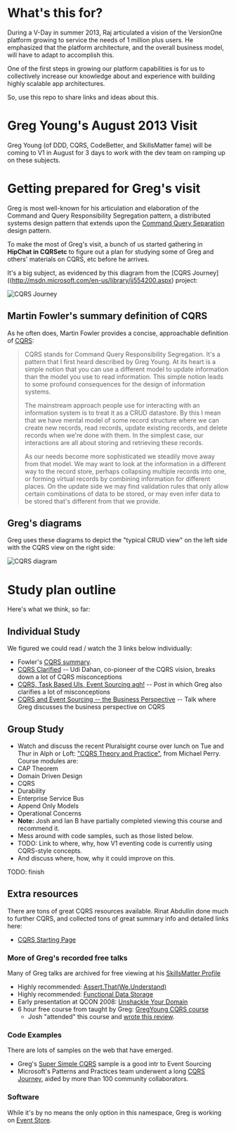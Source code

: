 # What's this for?

During a V-Day in summer 2013, Raj articulated a vision of the VersionOne platform growing to service the needs of 1 million plus users. He emphasized that the platform architecture, and the overall business model, will have to adapt to accomplish this.

One of the first steps in growing our platform capabilities is for us to collectively increase our knowledge about and experience with building highly scalable app architectures.

So, use this repo to share links and ideas about this.

# Greg Young's August 2013 Visit

Greg Young (of DDD, CQRS, CodeBetter, and SkillsMatter fame) will be coming to V1 in August for 3 days to work with the dev team 
on ramping up on these subjects.

# Getting prepared for Greg's visit

Greg is most well-known for his articulation and elaboration of the Command and Query Responsibility Segregation pattern,
a distributed systems design pattern that extends upon the 
[Command Query Separation](http://en.wikipedia.org/wiki/Command%E2%80%93query_separation) design pattern.

To make the most of Greg's visit, a bunch of us started gathering in **HipChat in CQRSetc** to figure out a plan for 
studying some of Greg and others' materials on CQRS, etc before he arrives.

It's a big subject, as evidenced by this diagram from the [CQRS Journey]((http://msdn.microsoft.com/en-us/library/jj554200.aspx) 
project: 

![CQRS Journey](http://i.msdn.microsoft.com/dynimg/IC610297.png)

## Martin Fowler's summary definition of CQRS

As he often does, Martin Fowler provides a concise, approachable definition of [CQRS](http://martinfowler.com/bliki/CQRS.html):

> CQRS stands for Command Query Responsibility Segregation. It's a pattern that I first heard described by Greg Young. At its heart is a simple notion that you can use a different model to update information than the model you use to read information. This simple notion leads to some profound consequences for the design of information systems.
>
>The mainstream approach people use for interacting with an information system is to treat it as a CRUD datastore. By this I mean that we have mental model of some record structure where we can create new records, read records, update existing records, and delete records when we're done with them. In the simplest case, our interactions are all about storing and retrieving these records.
>
>As our needs become more sophisticated we steadily move away from that model. We may want to look at the information in a different way to the record store, perhaps collapsing multiple records into one, or forming virtual records by combining information for different places. On the update side we may find validation rules that only allow certain combinations of data to be stored, or may even infer data to be stored that's different from that we provide.

## Greg's diagrams

Greg uses these diagrams to depict the "typical CRUD view" on the left side with the CQRS view on the right side:

![CQRS diagram](http://lh3.ggpht.com/_iiRWyargx_M/TIM29FWLpKI/AAAAAAAAAEU/2mBZbTcCXDw/image_thumb1.png?imgmax=1200)

# Study plan outline

Here's what we think, so far:

## Individual Study

We figured we could read / watch the 3 links below individually:

* Fowler's [CQRS summary](http://martinfowler.com/bliki/CQRS.html).
* [CQRS Clarified](http://www.udidahan.com/2009/12/09/clarified-cqrs/) -- Udi Dahan, co-pioneer of the CQRS vision, breaks down a lot of CQRS misconceptions
* [CQRS, Task Based UIs, Event Sourcing agh!](http://codebetter.com/gregyoung/2010/02/16/cqrs-task-based-uis-event-sourcing-agh/) -- Post in which Greg also clarifies a lot of misconceptions
* [CQRS and Event Sourcing -- the Business Perspective](http://skillsmatter.com/podcast/home/greg-young-cqrs-event-sourcing-the-business-perspective) -- Talk where Greg discusses the business perspective on CQRS

## Group Study

* Watch and discuss the recent Pluralsight course over lunch on Tue and Thur in Alph or Loft: ["CQRS Theory and Practice"](http://pluralsight.com/training/Courses/TableOfContents/cqrs-theory-practice), 
from Michael Perry. Course modules are:
 * CAP Theorem
 * Domain Driven Design
 * CQRS
 * Durability
 * Enterprise Service Bus
 * Append Only Models
 * Operational Concerns
 * **Note:** Josh and Ian B have partially completed viewing this course and recommend it.
* Mess around with code samples, such as those listed below.
* TODO: Link to where, why, how V1 eventing code is currently using CQRS-style concepts.
 * And discuss where, how, why it could improve on this.

TODO: finish

## Extra resources

There are tons of great CQRS resources available. Rinat Abdullin done much to further CQRS, and collected tons of great summary info and detailed links here:

* [CQRS Starting Page](http://abdullin.com/cqrs/)

### More of Greg's recorded free talks

Many of Greg talks are archived for free viewing at his [SkillsMatter Profile](http://skillsmatter.com/expert/home/greg-young)


* Highly recommended: [Assert.That(We.Understand)](http://skillsmatter.com/podcast/home/talk-from-greg-young)
* Highly recommended: [Functional Data Storage](http://skillsmatter.com/podcast/home/greg-young)
* Early presentation at QCON 2008: [Unshackle Your Domain](http://www.infoq.com/presentations/greg-young-unshackle-qcon08)
* 6 hour free course from taught by Greg: [GregYoung CQRS course](http://www.youtube.com/watch?v=whCk1Q87_ZI)
  * Josh "attended" this course and [wrote this review](http://agilefromthegroundup.blogspot.com/2010/09/retrospective-of-greg-youngs-final-cqrs.html). 

### Code Examples

There are lots of samples on the web that have emerged.

* Greg's [Super Simple CQRS](https://github.com/gregoryyoung/m-r) sample is a good intr to Event Sourcing
* Microsoft's Patterns and Practices team underwent a long [CQRS Journey](http://msdn.microsoft.com/en-us/library/jj554200.aspx), aided by more than 100 community collaborators.

### Software

While it's by no means the only option in this namespace, Greg is working on [Event Store](http://www.GetEventStore.com).
